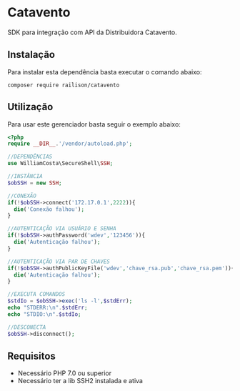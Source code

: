 # Catavento

SDK para integração com API da Distribuidora Catavento.

## Instalação

Para instalar esta dependência basta executar o comando abaixo:
```shell
composer require railison/catavento
```

## Utilização

Para usar este gerenciador basta seguir o exemplo abaixo:
```php
<?php
require __DIR__.'/vendor/autoload.php';

//DEPENDÊNCIAS
use WilliamCosta\SecureShell\SSH;

//INSTÂNCIA
$obSSH = new SSH;

//CONEXÃO
if(!$obSSH->connect('172.17.0.1',2222)){
  die('Conexão falhou');
}

//AUTENTICAÇÃO VIA USUÁRIO E SENHA
if(!$obSSH->authPassword('wdev','123456')){
  die('Autenticação falhou');
}

//AUTENTICAÇÃO VIA PAR DE CHAVES
if(!$obSSH->authPublicKeyFile('wdev','chave_rsa.pub','chave_rsa.pem')){
  die('Autenticação falhou');
}

//EXECUTA COMANDOS
$stdIo = $obSSH->exec('ls -l',$stdErr);
echo "STDERR:\n".$stdErr;
echo "STDIO:\n".$stdIo;

//DESCONECTA
$obSSH->disconnect();
```

## Requisitos
- Necessário PHP 7.0 ou superior
- Necessário ter a lib SSH2 instalada e ativa